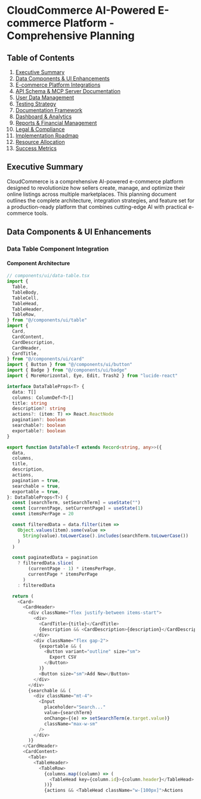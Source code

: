 
# CloudCommerce AI-Powered E-commerce Platform - Comprehensive Planning

## Table of Contents
1. [Executive Summary](#executive-summary)
2. [Data Components & UI Enhancements](#data-components--ui-enhancements)
3. [E-commerce Platform Integrations](#e-commerce-platform-integrations)
4. [API Schema & MCP Server Documentation](#api-schema--mcp-server-documentation)
5. [User Data Management](#user-data-management)
6. [Testing Strategy](#testing-strategy)
7. [Documentation Framework](#documentation-framework)
8. [Dashboard & Analytics](#dashboard--analytics)
9. [Reports & Financial Management](#reports--financial-management)
10. [Legal & Compliance](#legal--compliance)
11. [Implementation Roadmap](#implementation-roadmap)
12. [Resource Allocation](#resource-allocation)
13. [Success Metrics](#success-metrics)

## Executive Summary

CloudCommerce is a comprehensive AI-powered e-commerce platform designed to revolutionize how sellers create, manage, and optimize their online listings across multiple marketplaces. This planning document outlines the complete architecture, integration strategies, and feature set for a production-ready platform that combines cutting-edge AI with practical e-commerce tools.

## Data Components & UI Enhancements

### Data Table Component Integration

#### Component Architecture
```typescript
// components/ui/data-table.tsx
import {
  Table,
  TableBody,
  TableCell,
  TableHead,
  TableHeader,
  TableRow,
} from "@/components/ui/table"
import {
  Card,
  CardContent,
  CardDescription,
  CardHeader,
  CardTitle,
} from "@/components/ui/card"
import { Button } from "@/components/ui/button"
import { Badge } from "@/components/ui/badge"
import { MoreHorizontal, Eye, Edit, Trash2 } from "lucide-react"

interface DataTableProps<T> {
  data: T[]
  columns: ColumnDef<T>[]
  title: string
  description?: string
  actions?: (item: T) => React.ReactNode
  pagination?: boolean
  searchable?: boolean
  exportable?: boolean
}

export function DataTable<T extends Record<string, any>>({
  data,
  columns,
  title,
  description,
  actions,
  pagination = true,
  searchable = true,
  exportable = true,
}: DataTableProps<T>) {
  const [searchTerm, setSearchTerm] = useState("")
  const [currentPage, setCurrentPage] = useState(1)
  const itemsPerPage = 20

  const filteredData = data.filter(item =>
    Object.values(item).some(value =>
      String(value).toLowerCase().includes(searchTerm.toLowerCase())
    )
  )

  const paginatedData = pagination
    ? filteredData.slice(
        (currentPage - 1) * itemsPerPage,
        currentPage * itemsPerPage
      )
    : filteredData

  return (
    <Card>
      <CardHeader>
        <div className="flex justify-between items-start">
          <div>
            <CardTitle>{title}</CardTitle>
            {description && <CardDescription>{description}</CardDescription>}
          </div>
          <div className="flex gap-2">
            {exportable && (
              <Button variant="outline" size="sm">
                Export CSV
              </Button>
            )}
            <Button size="sm">Add New</Button>
          </div>
        </div>
        {searchable && (
          <div className="mt-4">
            <Input
              placeholder="Search..."
              value={searchTerm}
              onChange={(e) => setSearchTerm(e.target.value)}
              className="max-w-sm"
            />
          </div>
        )}
      </CardHeader>
      <CardContent>
        <Table>
          <TableHeader>
            <TableRow>
              {columns.map((column) => (
                <TableHead key={column.id}>{column.header}</TableHead>
              ))}
              {actions && <TableHead className="w-[100px]">Actions